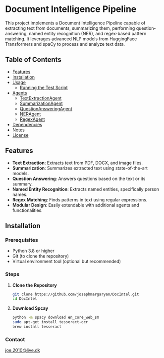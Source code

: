 # Document Intelligence Pipeline

This project implements a Document Intelligence Pipeline capable of extracting text from documents, summarizing them, performing question-answering, named entity recognition (NER), and regex-based pattern matching. It leverages advanced NLP models from HuggingFace Transformers and spaCy to process and analyze text data.

## Table of Contents

- [Features](#features)
- [Installation](#installation)
- [Usage](#usage)
  - [Running the Test Script](#running-the-test-script)
- [Agents](#agents)
  - [TextExtractionAgent](#textextractionagent)
  - [SummarizationAgent](#summarizationagent)
  - [QuestionAnsweringAgent](#questionansweringagent)
  - [NERAgent](#neragent)
  - [RegexAgent](#regexagent)
- [Dependencies](#dependencies)
- [Notes](#notes)
- [License](#license)

## Features

- **Text Extraction**: Extracts text from PDF, DOCX, and image files.
- **Summarization**: Summarizes extracted text using state-of-the-art models.
- **Question Answering**: Answers questions based on the text or its summary.
- **Named Entity Recognition**: Extracts named entities, specifically person names.
- **Regex Matching**: Finds patterns in text using regular expressions.
- **Modular Design**: Easily extendable with additional agents and functionalities.


## Installation

### Prerequisites

- Python 3.8 or higher
- Git (to clone the repository)
- Virtual environment tool (optional but recommended)

### Steps

1. **Clone the Repository**

   ```bash
   git clone https://github.com/josephmargaryan/DocIntel.git
   cd DocIntel
   ```
2. **Download Spcay**
    ```bash
   python -m spacy download en_core_web_sm
   sudo apt-get install tesseract-ocr
   brew install tesseract
   ```
### Contact
joe.2010@live.dk


